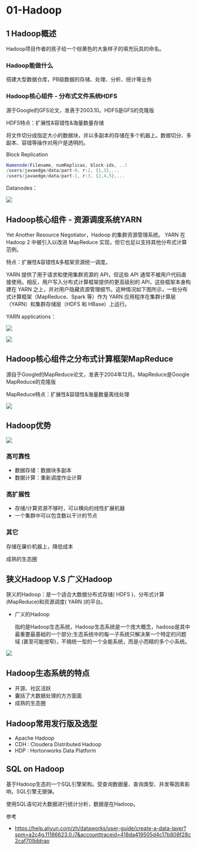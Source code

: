 # 01-Hadoop

## 1 Hadoop概述

Hadoop项目作者的孩子给一个棕黄色的大象样子的填充玩具的命名。

### Hadoop能做什么

搭建大型数据仓库，PB级数据的存储、处理、分析、统计等业务

### Hadoop核心组件 - 分布式文件系统HDFS

源于Google的GFS论文，发表于2003.10。HDFS是GFS的克隆版

HDFS特点：扩展性&容错性&海量数量存储

将文件切分成指定大小的数据块，并以多副本的存储在多个机器上。数据切分、多副本、容错等操作对用户是透明的。

Block Replication

```scala
Namenode(Filename, numReplicas, block-ids, ..)
/users/javaedge/data/part-0, r:2, {1,3},...
/users/javaedge/data/part-1, r:3, {2,4,5},...
```

Datanodes：

![](https://my-img.javaedge.com.cn/javaedge-blog/2024/06/85d901caafb32c34a448d652a9b34bc2.png)

## Hadoop核心组件 - 资源调度系统YARN

Yet Another Resource Negotiator，Hadoop 的集群资源管理系统。 YARN 在 Hadoop 2 中被引入以改进 MapReduce 实现，但它也足以支持其他分布式计算范例。

特点：扩展性&容错性&多框架资源统一调度。

YARN 提供了用于请求和使用集群资源的 API，但这些 API 通常不被用户代码直接使用。相反，用户写入分布式计算框架提供的更高级别的 API，这些框架本身构建在 YARN 之上，并对用户隐藏资源管理细节。这种情况如下图所示，一些分布式计算框架（MapReduce、Spark 等）作为 YARN 应用程序在集群计算层（YARN）和集群存储层（HDFS 和 HBase）上运行。

YARN applications：

![](https://my-img.javaedge.com.cn/javaedge-blog/2024/06/7a8bdc29840e8ede23ffed04a25a2d6a.png)

![](https://upload-images.jianshu.io/upload_images/4685968-ce6788fca97f198c.png?imageMogr2/auto-orient/strip%7CimageView2/2/w/1240)

## Hadoop核心组件之分布式计算框架MapReduce

源自于Google的MapReduce论文，发表于2004年12月。MapReduce是Google MapReduce的克隆版

MapReduce特点：扩展性&容错性&海量数量离线处理

![](https://upload-images.jianshu.io/upload_images/4685968-2f0d9fcc6e84e6c7.png?imageMogr2/auto-orient/strip%7CimageView2/2/w/1240)

## Hadoop优势



![](https://my-img.javaedge.com.cn/javaedge-blog/2024/06/8c3b69cfe7a78e0554038f1b931aa6f1.png)

### 高可靠性

- 数据存储：数据块多副本
- 数据计算：重新调度作业计算

### 高扩展性

- 存储/计算资源不够时，可以横向的线性扩展机器
- 一个集群中可以包含数以干计的节点

### 其它

存储在廉价机器上，降低成本

成熟的生态圈

## 狭义Hadoop V.S 广义Hadoop

狭义的Hadoop：是一个适合大数据分布式存储( HDFS )、分布式计算(MapReduce)和资源调度( YARN )的平台。

- 广义的Hadoop

  指的是Hadoop生态系统，Hadoop生态系统是一个庞大概念，hadoop是其中最重要最基础的一个部分;生态系统中的每一子系统只解决某一个特定的问题域 (甚至可能很窄)，不搞统一型的一个全能系统，而是小而精的多个小系统。

![](https://upload-images.jianshu.io/upload_images/4685968-c2fcacf7e4e9f541.png?imageMogr2/auto-orient/strip%7CimageView2/2/w/1240)

## Hadoop生态系统的特点

- 开源、社区活跃
- 囊括了大数据处理的方方面面
- 成熟的生态圈

##  Hadoop常用发行版及选型

- Apache Hadoop
- CDH : Cloudera Distributed Hadoop
- HDP : Hortonworks Data Platform

## SQL on Hadoop

基于Hadoop生态的一个SQL引擎架构。受查询数据量、查询类型、并发等因素影响，SQL引擎无银弹。

使用SQL语句对大数据进行统计分析，数据是在Hadoop。

参考

- https://help.aliyun.com/zh/dataworks/user-guide/create-a-data-layer?spm=a2c4g.11186623.0.i7&accounttraceid=418da419505d4c17b808f28c2caf709ddrap